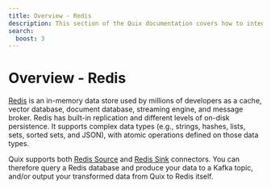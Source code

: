 ```yaml
---
title: Overview - Redis
description: This section of the Quix documentation covers how to integrate Redis with Quix.
search:
  boost: 3
---
```


# Overview - Redis 

[Redis](https://redis.io/docs/latest/get-started/) is an in-memory data store used by millions of developers as a cache, vector database, document database, streaming engine, and message broker. Redis has built-in replication and different levels of on-disk persistence. It supports complex data types (e.g., strings, hashes, lists, sets, sorted sets, and JSON), with atomic operations defined on those data types.

Quix supports both [Redis Source](https://github.com/quixio/quix-samples/tree/release/2024-05-01-cli-beta/python/sources/redis_source) and [Redis Sink](https://github.com/quixio/quix-samples/tree/release/2024-05-01-cli-beta/python/destinations/redis_dest) connectors. You can therefore query a Redis database and produce your data to a Kafka topic, and/or output your transformed data from Quix to Redis itself. 
